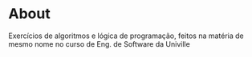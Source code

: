 # About

Exercícios de algoritmos e lógica de programação, feitos na matéria de mesmo nome no curso de Eng. de Software da Univille

